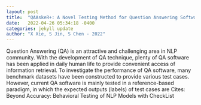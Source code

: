 ```yaml
---
layout: post
title:  "QAAskeR+: A Novel Testing Method for Question Answering Software via Asking Recursive Questions"
date:   2022-04-26 05:34:18 -0400
categories: jekyll update
author: "X Xie, S Jin, S Chen - 2022"
---
```

Question Answering (QA) is an attractive and challenging area in NLP community. With the development of QA technique, plenty of QA software has been applied in daily human life to provide convenient access of information retrieval. To investigate the performance of QA software, many benchmark datasets have been constructed to provide various test cases. However, current QA software is mainly tested in a reference-based paradigm, in which the expected outputs (labels) of test cases are Cites: Beyond Accuracy: Behavioral Testing of NLP Models with CheckList